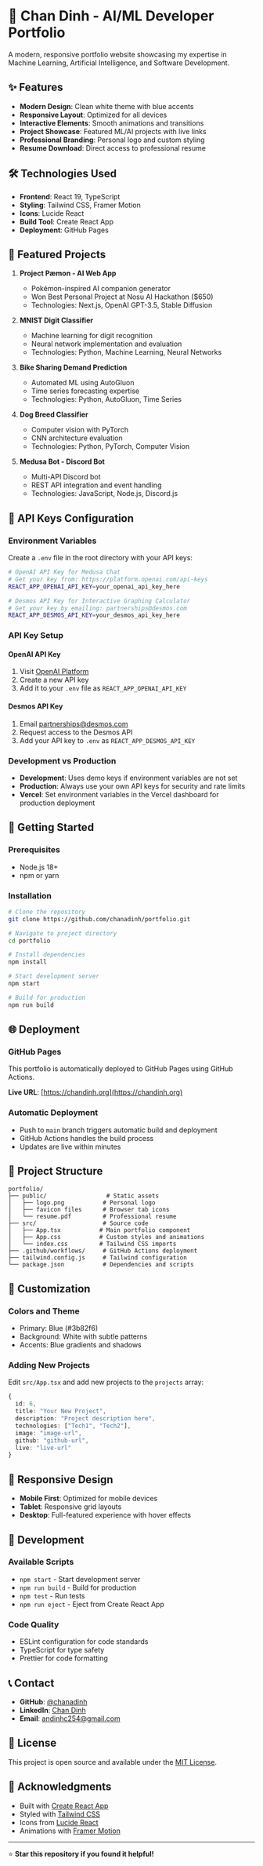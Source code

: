 # 🚀 Chan Dinh - AI/ML Developer Portfolio

A modern, responsive portfolio website showcasing my expertise in Machine Learning, Artificial Intelligence, and Software Development.

## ✨ Features

- **Modern Design**: Clean white theme with blue accents
- **Responsive Layout**: Optimized for all devices
- **Interactive Elements**: Smooth animations and transitions
- **Project Showcase**: Featured ML/AI projects with live links
- **Professional Branding**: Personal logo and custom styling
- **Resume Download**: Direct access to professional resume

## 🛠️ Technologies Used

- **Frontend**: React 19, TypeScript
- **Styling**: Tailwind CSS, Framer Motion
- **Icons**: Lucide React
- **Build Tool**: Create React App
- **Deployment**: GitHub Pages

## 🎯 Featured Projects

1. **Project Pæmon - AI Web App**
   - Pokémon-inspired AI companion generator
   - Won Best Personal Project at Nosu AI Hackathon ($650)
   - Technologies: Next.js, OpenAI GPT-3.5, Stable Diffusion

2. **MNIST Digit Classifier**
   - Machine learning for digit recognition
   - Neural network implementation and evaluation
   - Technologies: Python, Machine Learning, Neural Networks

3. **Bike Sharing Demand Prediction**
   - Automated ML using AutoGluon
   - Time series forecasting expertise
   - Technologies: Python, AutoGluon, Time Series

4. **Dog Breed Classifier**
   - Computer vision with PyTorch
   - CNN architecture evaluation
   - Technologies: Python, PyTorch, Computer Vision

5. **Medusa Bot - Discord Bot**
   - Multi-API Discord bot
   - REST API integration and event handling
   - Technologies: JavaScript, Node.js, Discord.js

## 🔑 API Keys Configuration

### Environment Variables
Create a `.env` file in the root directory with your API keys:

```bash
# OpenAI API Key for Medusa Chat
# Get your key from: https://platform.openai.com/api-keys
REACT_APP_OPENAI_API_KEY=your_openai_api_key_here

# Desmos API Key for Interactive Graphing Calculator
# Get your key by emailing: partnerships@desmos.com
REACT_APP_DESMOS_API_KEY=your_desmos_api_key_here
```

### API Key Setup

#### OpenAI API Key
1. Visit [OpenAI Platform](https://platform.openai.com/api-keys)
2. Create a new API key
3. Add it to your `.env` file as `REACT_APP_OPENAI_API_KEY`

#### Desmos API Key
1. Email [partnerships@desmos.com](mailto:partnerships@desmos.com)
2. Request access to the Desmos API
3. Add your API key to `.env` as `REACT_APP_DESMOS_API_KEY`

### Development vs Production
- **Development**: Uses demo keys if environment variables are not set
- **Production**: Always use your own API keys for security and rate limits
- **Vercel**: Set environment variables in the Vercel dashboard for production deployment

## 🚀 Getting Started

### Prerequisites
- Node.js 18+ 
- npm or yarn

### Installation
```bash
# Clone the repository
git clone https://github.com/chanadinh/portfolio.git

# Navigate to project directory
cd portfolio

# Install dependencies
npm install

# Start development server
npm start

# Build for production
npm run build
```

## 🌐 Deployment

### GitHub Pages
This portfolio is automatically deployed to GitHub Pages using GitHub Actions.

**Live URL**: [https://chandinh.org](https://chandinh.org)

### Automatic Deployment
- Push to `main` branch triggers automatic build and deployment
- GitHub Actions handles the build process
- Updates are live within minutes

## 📁 Project Structure

```
portfolio/
├── public/                 # Static assets
│   ├── logo.png           # Personal logo
│   ├── favicon files      # Browser tab icons
│   └── resume.pdf         # Professional resume
├── src/                   # Source code
│   ├── App.tsx           # Main portfolio component
│   ├── App.css           # Custom styles and animations
│   └── index.css         # Tailwind CSS imports
├── .github/workflows/     # GitHub Actions deployment
├── tailwind.config.js     # Tailwind configuration
└── package.json           # Dependencies and scripts
```

## 🎨 Customization

### Colors and Theme
- Primary: Blue (#3b82f6)
- Background: White with subtle patterns
- Accents: Blue gradients and shadows

### Adding New Projects
Edit `src/App.tsx` and add new projects to the `projects` array:

```typescript
{
  id: 6,
  title: "Your New Project",
  description: "Project description here",
  technologies: ["Tech1", "Tech2"],
  image: "image-url",
  github: "github-url",
  live: "live-url"
}
```

## 📱 Responsive Design

- **Mobile First**: Optimized for mobile devices
- **Tablet**: Responsive grid layouts
- **Desktop**: Full-featured experience with hover effects

## 🔧 Development

### Available Scripts
- `npm start` - Start development server
- `npm run build` - Build for production
- `npm test` - Run tests
- `npm run eject` - Eject from Create React App

### Code Quality
- ESLint configuration for code standards
- TypeScript for type safety
- Prettier for code formatting

## 📞 Contact

- **GitHub**: [@chanadinh](https://github.com/chanadinh)
- **LinkedIn**: [Chan Dinh](https://linkedin.com/in/chan-dinh/)
- **Email**: andinhc254@gmail.com

## 📄 License

This project is open source and available under the [MIT License](LICENSE).

## 🙏 Acknowledgments

- Built with [Create React App](https://create-react-app.dev/)
- Styled with [Tailwind CSS](https://tailwindcss.com/)
- Icons from [Lucide React](https://lucide.dev/)
- Animations with [Framer Motion](https://www.framer.com/motion/)

---

⭐ **Star this repository if you found it helpful!**
